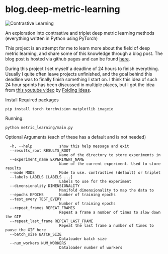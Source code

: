 # blog.deep-metric-learning

![Contrastive Learning](./docs/media//contrastive_all.gif)

An exploration into contrastive and triplet deep metric learning methods (everything written in Python using PyTorch)

This project is an attempt for me to learn more about the field of deep metric learning, and share some of this knowledge through a blog post. The blog post is hosted via github pages and can be found [here](https://frans-db.github.io/blog.deep-metric-learning/).

During this project I set myself a deadline of 24 hours to finish everything. Usually I quite often leave projects unfinished, and the goal behind this deadline was to finally finish something I start on. I think this idea of such 24 hour sprints has been discussed in multiple places, but I got the idea from [this youtube video](https://www.youtube.com/watch?v=AIr9GeVzHRw) by [Folding Ideas](https://www.youtube.com/c/FoldingIdeas).

Install Required packages
```
pip install torch torchvision matplotlib imageio
```

Running:
```
python metric_learning/main.py
```

Optional Arguments (each of these has a default and is not needed)
```
  -h, --help            show this help message and exit
  --results_root RESULTS_ROOT
                        Name of the directory to store experiments in
  --experiment_name EXPERIMENT_NAME
                        Name of the current experiment. Used to store results
  --mode MODE           Mode to use. contrastive (default) or triplet
  --labels LABELS [LABELS ...]
                        Labels to use for the experiment
  --dimensionality DIMENSIONALITY
                        Manifold dimensionality to map the data to
  --epochs EPOCHS       Number of training epochs
  --test_every TEST_EVERY
                        Number of training epochs
  --repeat_frames REPEAT_FRAMES
                        Repeat a frame a number of times to slow down the GIF
  --repeat_last_frame REPEAT_LAST_FRAME
                        Repeat the last frame a number of times to pause the GIF here
  --batch_size BATCH_SIZE
                        Dataloader batch size
  --num_workers NUM_WORKERS
                        Dataloader number of workers
```

